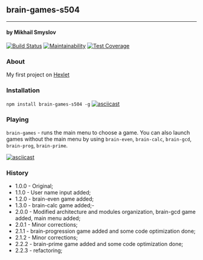 ## brain-games-s504
______________________
#### by Mikhail Smyslov

[![Build Status](https://travis-ci.com/mikhailsmyslov/project-lvl1-s504.svg?branch=master)](https://travis-ci.com/mikhailsmyslov/project-lvl1-s504)
[![Maintainability](https://api.codeclimate.com/v1/badges/5e1c43ecb75edccff54d/maintainability)](https://codeclimate.com/github/mikhailsmyslov/project-lvl1-s504/maintainability)
[![Test Coverage](https://api.codeclimate.com/v1/badges/5e1c43ecb75edccff54d/test_coverage)](https://codeclimate.com/github/mikhailsmyslov/project-lvl1-s504/test_coverage)

### About
My first project on [Hexlet](https://ru.hexlet.io)

### Installation
`npm install brain-games-s504 -g`
[![asciicast](https://asciinema.org/a/5xxnUPMvFUOvRKvUNOsVmmvKB.svg)](https://asciinema.org/a/5xxnUPMvFUOvRKvUNOsVmmvKB)

### Playing
`brain-games` - runs the main menu to choose a game.
You can also launch games without the main menu by using `brain-even`, `brain-calc`, `brain-gcd`, `brain-prog`, `brain-prime`.

[![asciicast](https://asciinema.org/a/2aonhj9No3Vy6UcN1xnlu6aMV.svg)](https://asciinema.org/a/2aonhj9No3Vy6UcN1xnlu6aMV)

### History
- 1.0.0 - Original;
- 1.1.0 - User name input added;
- 1.2.0 - brain-even game added;
- 1.3.0 - brain-calc game added;-
- 2.0.0 - Modified architecture and modules organization, brain-gcd game added, main menu added;
- 2.0.1 - Minor corrections;
- 2.1.1 - brain-progression game added and some code optimization done;
- 2.1.2 - Minor corrections;
- 2.2.2 - brain-prime game added and some code optimization done;
- 2.2.3 - refactoring;